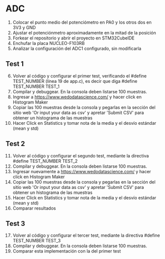 # ADC


1) Colocar el punto medio del potenciómetro en PA0 y los otros dos en 3V3 y GND
2) Ajustar el potenciónmetro aproximadamente en la mitad de la posición
3) Forkear el repositorio y abrir el proyecto en STM32CubeIDE
4) Enchufar la placa NUCLEO-F103RB
5) Analizar la configuración del ADC1 configurado, sin modificarla


## Test 1
6) Volver al código y configurar el primer test, verificando el #define TEST_NUMBER (línea 19 de app.c), es decir que diga #define TEST_NUMBER TEST_1
7) Compilar y debuggear. En la consola deben listarse 100 muestras.
8) Ingresar a https://www.wedodatascience.com/ y hacer click en Histogram Maker
9) Copiar las 100 muestras desde la consola y pegarlas en la sección del sitio web 'Or input your data as csv' y apretar 'Submit CSV' para obtener un histograma de las muestras
10) Hacer Click en Statistics y tomar nota de la media y el desvío estándar (mean y std)


## Test 2
11) Volver al código y configurar el segundo test, mediante la directiva #define TEST_NUMBER TEST_2
12) Compilar y debuggear. En la consola deben listarse 100 muestras.
13) Ingresar nuevamente a https://www.wedodatascience.com/ y hacer click en Histogram Maker
14) Copiar las 100 muestras desde la consola y pegarlas en la sección del sitio web 'Or input your data as csv' y apretar 'Submit CSV' para obtener un histograma de las muestras
15) Hacer Click en Statistics y tomar nota de la media y el desvío estándar (mean y std)
16) Comparar resultados


## Test 3
17) Volver al código y configurar el tercer test, mediante la directiva #define TEST_NUMBER TEST_3
18) Compilar y debuggear. En la consola deben listarse 100 muestras.
19) Comparar esta implementación con la del primer test

